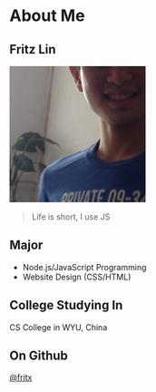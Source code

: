 # About Me

## Fritz Lin

<img alt="avatar" src="avatar.jpg" width="240">

> Life is short, I use JS

## Major

- Node.js/JavaScript Programming
- Website Design (CSS/HTML)

## College Studying In

CS College in WYU, China

## On Github

[@fritx](https://github.com/fritx)
